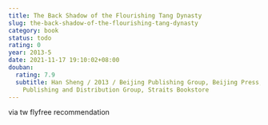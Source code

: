 ```yaml
---
title: The Back Shadow of the Flourishing Tang Dynasty
slug: the-back-shadow-of-the-flourishing-tang-dynasty
category: book
status: todo
rating: 0
year: 2013-5
date: 2021-11-17 19:10:02+08:00
douban:
  rating: 7.9
  subtitle: Han Sheng / 2013 / Beijing Publishing Group, Beijing Press, Straits
    Publishing and Distribution Group, Straits Bookstore
---
```


via tw flyfree recommendation
